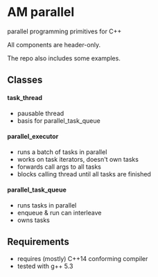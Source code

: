 AM parallel
==========

parallel programming primitives for C++

All components are header-only.

The repo also includes some examples.


## Classes

#### task\_thread
 - pausable thread
 - basis for parallel\_task\_queue

#### parallel\_executor
 - runs a batch of tasks in parallel
 - works on task iterators, doesn't own tasks
 - forwards call args to all tasks
 - blocks calling thread until all tasks are finished

#### parallel\_task\_queue
 - runs tasks in parallel
 - enqueue & run can interleave
 - owns tasks


## Requirements
  - requires (mostly) C++14 conforming compiler
  - tested with g++ 5.3
